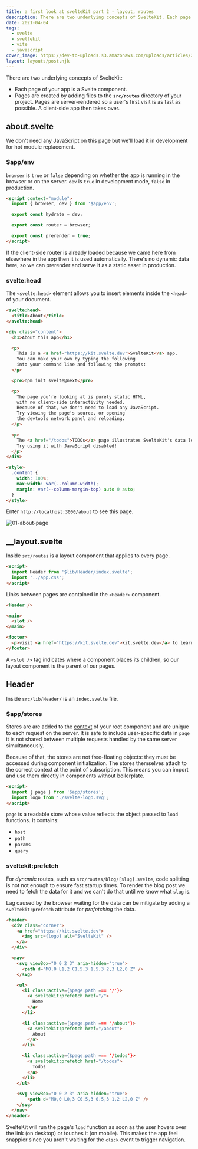```yaml
---
title: a first look at svelteKit part 2 - layout, routes
description: There are two underlying concepts of SvelteKit. Each page of your app is a Svelte component. Pages are created by adding files to the src/routes directory of your project.
date: 2021-04-04
tags:
  - svelte
  - sveltekit
  - vite
  - javascript
cover_image: https://dev-to-uploads.s3.amazonaws.com/uploads/articles/2wpntsr7i17is759nm5h.png
layout: layouts/post.njk
---
```


There are two underlying concepts of SvelteKit:
* Each page of your app is a Svelte component.
* Pages are created by adding files to the **`src/routes`** directory of your project. Pages are server-rendered so a user's first visit is as fast as possible. A client-side app then takes over.

## about.svelte

We don't need any JavaScript on this page but we'll load it in development for hot module replacement.

### $app/env

`browser` is `true` or `false` depending on whether the app is running in the browser or on the server. `dev` is `true` in development mode, `false` in production.

```html
<script context="module">
  import { browser, dev } from '$app/env';

  export const hydrate = dev;

  export const router = browser;

  export const prerender = true;
</script>
```

If the client-side router is already loaded because we came here from elsewhere in the app then it is used automatically. There's no dynamic data here, so we can prerender and serve it as a static asset in production.

### svelte:head

The `<svelte:head>` element allows you to insert elements inside the `<head>` of your document.

```html
<svelte:head>
  <title>About</title>
</svelte:head>
```

```html
<div class="content">
  <h1>About this app</h1>

  <p>
    This is a <a href="https://kit.svelte.dev">SvelteKit</a> app.
    You can make your own by typing the following
    into your command line and following the prompts:
  </p>

  <pre>npm init svelte@next</pre>

  <p>
    The page you're looking at is purely static HTML,
    with no client-side interactivity needed.
    Because of that, we don't need to load any JavaScript.
    Try viewing the page's source, or opening
    the devtools network panel and reloading.
  </p>

  <p>
    The <a href="/todos">TODOs</a> page illustrates SvelteKit's data loading and form handling.
    Try using it with JavaScript disabled!
  </p>
</div>

<style>
  .content {
    width: 100%;
    max-width: var(--column-width);
    margin: var(--column-margin-top) auto 0 auto;
  }
</style>
```

Enter `http://localhost:3000/about` to see this page.

![01-about-page](https://dev-to-uploads.s3.amazonaws.com/uploads/articles/ojsvge1m94r2gmmz7s9t.png)

## __layout.svelte

Inside `src/routes` is a layout component that applies to every page.

```html
<script>
  import Header from '$lib/Header/index.svelte';
  import '../app.css';
</script>
```

Links between pages are contained in the `<Header>` component.

```html
<Header />

<main>
  <slot />
</main>

<footer>
  <p>visit <a href="https://kit.svelte.dev">kit.svelte.dev</a> to learn SvelteKit</p>
</footer>
```

A `<slot />` tag indicates where a component places its children, so our layout component is the parent of our pages.

## Header

Inside `src/lib/Header/` is an `index.svelte` file.

### $app/stores

Stores are are added to the [context](https://svelte.dev/tutorial/context-api) of your root component and are unique to each request on the server. It is safe to include user-specific data in `page` it is not shared between multiple requests handled by the same server simultaneously.

Because of that, the stores are not free-floating objects: they must be accessed during component initialization. The stores themselves attach to the correct context at the point of subscription. This means you can import and use them directly in components without boilerplate.

```html
<script>
  import { page } from '$app/stores';
  import logo from './svelte-logo.svg';
</script>
```

`page` is a readable store whose value reflects the object passed to `load` functions. It contains:
* `host`
* `path`
* `params`
* `query`

### sveltekit:prefetch

For _dynamic_ routes, such as `src/routes/blog/[slug].svelte`, code splitting is not not enough to ensure fast startup times. To render the blog post we need to fetch the data for it and we can't do that until we know what `slug` is.

Lag caused by the browser waiting for the data can be mitigate by adding a `sveltekit:prefetch` attribute for _prefetching_ the data.

```html
<header>
  <div class="corner">
    <a href="https://kit.svelte.dev">
      <img src={logo} alt="SvelteKit" />
    </a>
  </div>

  <nav>
    <svg viewBox="0 0 2 3" aria-hidden="true">
      <path d="M0,0 L1,2 C1.5,3 1.5,3 2,3 L2,0 Z" />
    </svg>

    <ul>
      <li class:active={$page.path === '/'}>
        <a sveltekit:prefetch href="/">
          Home
        </a>
      </li>

      <li class:active={$page.path === '/about'}>
        <a sveltekit:prefetch href="/about">
          About
        </a>
      </li>

      <li class:active={$page.path === '/todos'}>
        <a sveltekit:prefetch href="/todos">
          Todos
        </a>
      </li>
    </ul>

    <svg viewBox="0 0 2 3" aria-hidden="true">
        <path d="M0,0 L0,3 C0.5,3 0.5,3 1,2 L2,0 Z" />
    </svg>
  </nav>
</header>
```

SvelteKit will run the page's `load` function as soon as the user hovers over the link (on desktop) or touches it (on mobile). This makes the app feel snappier since you aren't waiting for the `click` event to trigger navigation.